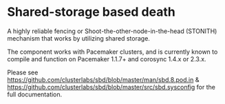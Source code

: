 # Shared-storage based death #

A highly reliable fencing or Shoot-the-other-node-in-the-head (STONITH) mechanism that works by utilizing shared storage.

The component works with Pacemaker clusters, and is currently known to
compile and function on Pacemaker 1.1.7+ and corosync 1.4.x or 2.3.x.

Please see https://github.com/clusterlabs/sbd/blob/master/man/sbd.8.pod.in &
https://github.com/clusterlabs/sbd/blob/master/src/sbd.sysconfig for the full documentation.

